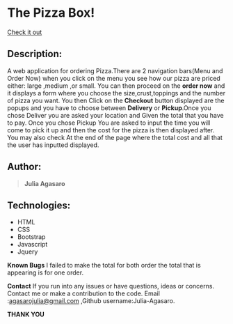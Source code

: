 # The Pizza Box!
[Check it out](https://julia-agasaro.github.io/IP-4/)

## Description: 
A web application for ordering Pizza.There are 2 navigation bars(Menu and Order Now) when you click on the menu you see how our pizza are priced either: large ,medium ,or small.
You can then proceed on the **order now** and it displays a form where you choose the size,crust,toppings and the number of pizza you want. You then Click on the **Checkout** button displayed are the popups and you have to choose between **Delivery** or **Pickup**.Once you chose Deliver you are asked your location and Given the total that you have to pay. Once you chose Pickup You are asked to input the time you will come to pick it up and then the cost for the pizza is then displayed after.
You may also check At the end of the page where the total cost and all that the user has inputted displayed.

## Author:
>**Julia Agasaro**

## Technologies:
* HTML
* CSS
* Bootstrap
* Javascript
* Jquery


**Known Bugs**
I failed to make the total for both order the total that is appearing is for one  order.


**Contact**
If you run into any issues or have questions, ideas or concerns. Contact me or make a contribution to the code. Email :agasarojulia@gmail.com ,Github username:Julia-Agasaro.


**THANK YOU**

